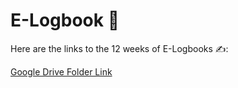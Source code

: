 # E-Logbook 📑

Here are the links to the 12 weeks of E-Logbooks ✍️:

[Google Drive Folder Link](https://drive.google.com/drive/folders/1Uv_bdVqgDI763xx1WBNYRpuSmvfQ_hoK?usp=sharing)
